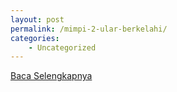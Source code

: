```yaml
---
layout: post
permalink: /mimpi-2-ular-berkelahi/
categories:
    - Uncategorized
---
```


[Baca Selengkapnya](/04)